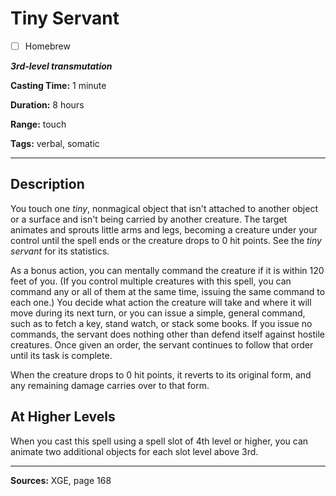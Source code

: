 # Tiny Servant

- [ ] Homebrew

***3rd-level transmutation***

**Casting Time:** 1 minute

**Duration:** 8 hours

**Range:** touch

**Tags:** verbal, somatic

---

## Description
You touch one *tiny*, nonmagical object that isn't attached to another object or a surface and isn't being carried by another creature.
The target animates and sprouts little arms and legs, becoming a creature under your control until the spell ends or the creature drops to 0 hit points.
See the *tiny servant* for its statistics.

As a bonus action, you can mentally command the creature if it is within 120 feet of you.
(If you control multiple creatures with this spell, you can command any or all of them at the same time, issuing the same command to each one.) You decide what action the creature will take and where it will move during its next turn, or you can issue a simple, general command, such as to fetch a key, stand watch, or stack some books.
If you issue no commands, the servant does nothing other than defend itself against hostile creatures.
Once given an order, the servant continues to follow that order until its task is complete.

When the creature drops to 0 hit points, it reverts to its original form, and any remaining damage carries over to that form.

## At Higher Levels
When you cast this spell using a spell slot of 4th level or higher, you can animate two additional objects for each slot level above 3rd.

---

**Sources:** XGE, page 168
